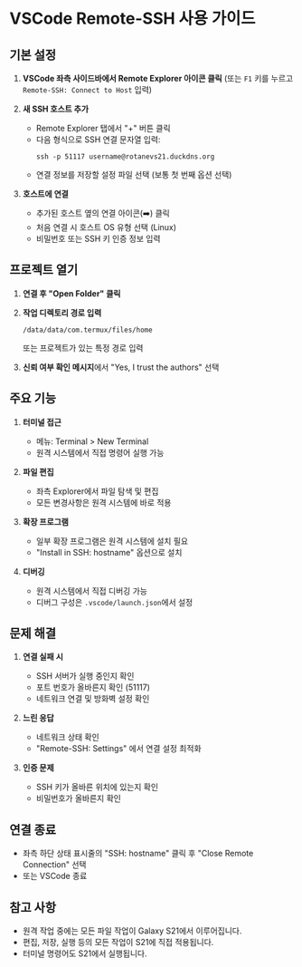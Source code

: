 # VSCode Remote-SSH 사용 가이드

## 기본 설정

1. **VSCode 좌측 사이드바에서 Remote Explorer 아이콘 클릭** (또는 `F1` 키를 누르고 `Remote-SSH: Connect to Host` 입력)

2. **새 SSH 호스트 추가**
   - Remote Explorer 탭에서 "+" 버튼 클릭
   - 다음 형식으로 SSH 연결 문자열 입력:
     ```
     ssh -p 51117 username@rotanevs21.duckdns.org
     ```
   - 연결 정보를 저장할 설정 파일 선택 (보통 첫 번째 옵션 선택)

3. **호스트에 연결**
   - 추가된 호스트 옆의 연결 아이콘(➡️) 클릭
   - 처음 연결 시 호스트 OS 유형 선택 (Linux)
   - 비밀번호 또는 SSH 키 인증 정보 입력

## 프로젝트 열기

1. **연결 후 "Open Folder" 클릭**

2. **작업 디렉토리 경로 입력**
   ```
   /data/data/com.termux/files/home
   ```
   또는 프로젝트가 있는 특정 경로 입력

3. **신뢰 여부 확인 메시지**에서 "Yes, I trust the authors" 선택

## 주요 기능

1. **터미널 접근**
   - 메뉴: Terminal > New Terminal
   - 원격 시스템에서 직접 명령어 실행 가능

2. **파일 편집**
   - 좌측 Explorer에서 파일 탐색 및 편집
   - 모든 변경사항은 원격 시스템에 바로 적용

3. **확장 프로그램**
   - 일부 확장 프로그램은 원격 시스템에 설치 필요
   - "Install in SSH: hostname" 옵션으로 설치

4. **디버깅**
   - 원격 시스템에서 직접 디버깅 가능
   - 디버그 구성은 `.vscode/launch.json`에서 설정

## 문제 해결

1. **연결 실패 시**
   - SSH 서버가 실행 중인지 확인
   - 포트 번호가 올바른지 확인 (51117)
   - 네트워크 연결 및 방화벽 설정 확인

2. **느린 응답**
   - 네트워크 상태 확인
   - "Remote-SSH: Settings" 에서 연결 설정 최적화

3. **인증 문제**
   - SSH 키가 올바른 위치에 있는지 확인
   - 비밀번호가 올바른지 확인

## 연결 종료

- 좌측 하단 상태 표시줄의 "SSH: hostname" 클릭 후 "Close Remote Connection" 선택
- 또는 VSCode 종료

## 참고 사항

- 원격 작업 중에는 모든 파일 작업이 Galaxy S21에서 이루어집니다.
- 편집, 저장, 실행 등의 모든 작업이 S21에 직접 적용됩니다.
- 터미널 명령어도 S21에서 실행됩니다. 